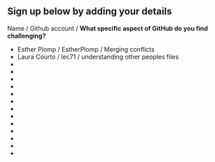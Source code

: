 ## Sign up below by adding your details

Name / Github account / **What specific aspect of GitHub do you find challenging?**
* Esther Plomp / EstherPlomp / Merging conflicts
* Laura Courto / lec71 / understanding other peoples files
* 
* 
* 
* 
* 
* 
* 
* 
* 
* 
* 
* 
* 




